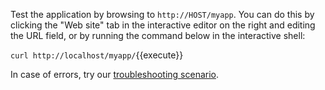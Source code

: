 Test the application by browsing to `http://HOST/myapp`. You can do this by clicking the "Web site" tab in the interactive editor on the right and editing the URL field, or by running the command below in the interactive shell:

`curl http://localhost/myapp/`{{execute}}

In case of errors, try our [troubleshooting scenario](https://www.katacoda.com/vikram-bitnami/scenarios/apache-mysql-troubleshooting).